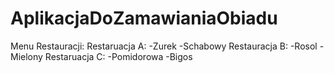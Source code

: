 # AplikacjaDoZamawianiaObiadu
Menu Restauracji:
Restaruacja A:
-Zurek
-Schabowy
Restauracja B:
-Rosol
-Mielony
Restaruacja C:
-Pomidorowa
-Bigos
